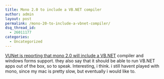 ```yaml
---
title: Mono 2.0 to include a VB.NET compiler
author: admin
layout: post
permalink: /mono-20-to-include-a-vbnet-compiler/
dsq_thread_id:
  - 26011177
categories:
  - Uncategorized
---
```

[VUNet is reporting that mono 2.0 will include a VB.NET][1] compiler and windows forms support. they also say that it should be able to run VB.NET apps out of the box, so to speak. Interesting, i think. i still havent played with mono, since my mac is pretty slow, but eventually i would like to.

 [1]: http://www.vnunet.com/news/1158239